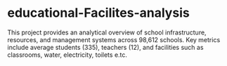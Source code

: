 # educational-Facilites-analysis
This project provides an analytical overview of school infrastructure, resources, and management systems across 98,612 schools. Key metrics include average students (335), teachers (12), and facilities such as classrooms, water, electricity, toilets e.tc. 
